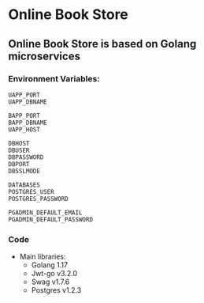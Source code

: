 # Online Book Store

## Online Book Store is based on Golang microservices

### Environment Variables:
```
UAPP_PORT
UAPP_DBNAME

BAPP_PORT
BAPP_DBNAME
UAPP_HOST

DBHOST
DBUSER
DBPASSWORD
DBPORT
DBSSLMODE

DATABASES
POSTGRES_USER
POSTGRES_PASSWORD

PGADMIN_DEFAULT_EMAIL
PGADMIN_DEFAULT_PASSWORD
```

### Code

* Main libraries:
  * Golang 1.17
  * Jwt-go v3.2.0
  * Swag v1.7.6
  * Postgres v1.2.3